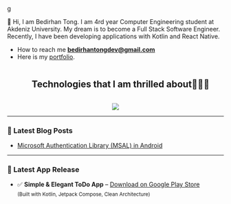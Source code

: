 g
<p align="center">

👾 Hi, I am Bedirhan Tong. I am 4rd year Computer Engineering student at Akdeniz University. My dream is to become a Full Stack Software Engineer. Recently, I have been developing applications with Kotlin and React Native.



- How to reach me **bedirhantongdev@gmail.com**
- Here is my [portfolio](https://bedirhantongdev.vercel.app/).


  

<div id="user-content-toc">
  <ul align="center">
    <summary><h2 style="display: inline-block">Technologies that I am thrilled about👨🏻‍💻</h2></summary>
  </ul>
</div>

<p align="center">
  <a href="https://skillicons.dev">
    <img src="https://skillicons.dev/icons?i=kotlin,react,flutter,java,git,firebase,ai,&perline=4" />
  </a>
</p>

---

### 📝 Latest Blog Posts

- [Microsoft Authentication Library (MSAL) in Android](https://bedirhantongdev.vercel.app/blog/microsoft-authentication-library-msal-in-android)

---

### 📱 Latest App Release

- ✅ **Simple & Elegant ToDo App** – [Download on Google Play Store](https://play.google.com/store/apps/details?id=com.appvalence.todo)  
  <sub>(Built with Kotlin, Jetpack Compose, Clean Architecture)</sub>
